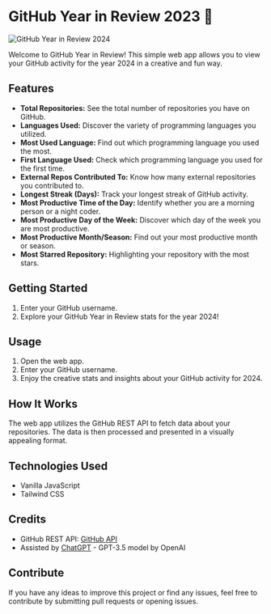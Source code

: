 # GitHub Year in Review 2023 🎉

![GitHub Year in Review 2024](link-to-image)

Welcome to GitHub Year in Review! This simple web app allows you to view your GitHub activity for the year 2024 in a creative and fun way.

## Features

- **Total Repositories:** See the total number of repositories you have on GitHub.
- **Languages Used:** Discover the variety of programming languages you utilized.
- **Most Used Language:** Find out which programming language you used the most.
- **First Language Used:** Check which programming language you used for the first time.
- **External Repos Contributed To:** Know how many external repositories you contributed to.
- **Longest Streak (Days):** Track your longest streak of GitHub activity.
- **Most Productive Time of the Day:** Identify whether you are a morning person or a night coder.
- **Most Productive Day of the Week:** Discover which day of the week you are most productive.
- **Most Productive Month/Season:** Find out your most productive month or season.
- **Most Starred Repository:** Highlighting your repository with the most stars.

## Getting Started

1. Enter your GitHub username.
2. Explore your GitHub Year in Review stats for the year 2024!

## Usage

1. Open the web app.
2. Enter your GitHub username.
3. Enjoy the creative stats and insights about your GitHub activity for 2024.

## How It Works

The web app utilizes the GitHub REST API to fetch data about your repositories. The data is then processed and presented in a visually appealing format.

## Technologies Used

- Vanilla JavaScript
- Tailwind CSS

## Credits

- GitHub REST API: [GitHub API](https://developer.github.com/v3/)
- Assisted by [ChatGPT](https://www.openai.com/) - GPT-3.5 model by OpenAI

## Contribute

If you have any ideas to improve this project or find any issues, feel free to contribute by submitting pull requests or opening issues.

